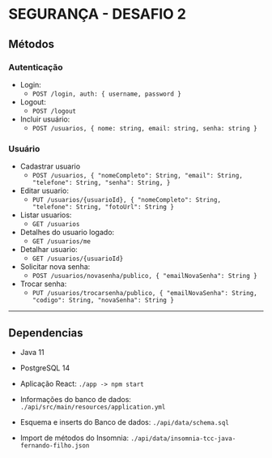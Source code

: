# SEGURANÇA - DESAFIO 2

## Métodos

### Autenticação

- Login:
    - `POST /login, auth: { username, password }`
- Logout:
  - `POST /logout`
- Incluir usuário:
    - `POST /usuarios, { nome: string, email: string, senha: string }`


### Usuário

- Cadastrar usuario
  - `POST /usuarios, {
    "nomeCompleto": String,
    "email": String,
    "telefone": String,
    "senha": String,
    } `
- Editar usuario:
  - `PUT /usuarios/{usuarioId}, {
    "nomeCompleto": String,
    "telefone": String,
    "fotoUrl": String
    }`
- Listar usuarios:
  - `GET /usuarios`
- Detalhes do usuario logado:
  - `GET /usuarios/me`
- Detalhar usuario:
  - `GET /usuarios/{usuarioId}`
- Solicitar nova senha:
  - `POST /usuarios/novasenha/publico, {
    "emailNovaSenha": String
    }`
- Trocar senha:
  - `PUT /usuarios/trocarsenha/publico, {
    "emailNovaSenha": String,
    "codigo": String,
    "novaSenha": String
    }`

<hr>

## Dependencias

- Java 11
- PostgreSQL 14
- Aplicação React: `./app -> npm start`
- Informações do banco de dados: `./api/src/main/resources/application.yml`
- Esquema e inserts do Banco de dados: `./api/data/schema.sql`

- Import de métodos do Insomnia: `./api/data/insomnia-tcc-java-fernando-filho.json`
